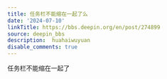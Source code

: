 ```yaml
---
title: 任务栏不能缩在一起了么
date: '2024-07-10'
linkTitle: https://bbs.deepin.org/en/post/274899
source: deepin_bbs
description:  huahaiwuyuan 
disable_comments: true
---
```

任务栏不能缩在一起了
